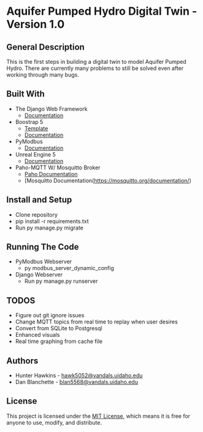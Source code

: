 # Aquifer Pumped Hydro Digital Twin - Version 1.0
## General Description
This is the first steps in building a digital twin to model Aquifer Pumped Hydro. There are currently many problems to still be solved even after working through many bugs. 

## Built With
  - The Django Web Framework
    - [Documentation](https://www.djangoproject.com/)  
  - Boostrap 5
    - [Template](https://startbootstrap.com/template/sb-admin)
    - [Documentation](https://getbootstrap.com/docs/5.3/getting-started/introduction/)
  - PyModbus
    - [Documentation](https://pymodbus.readthedocs.io/en/latest/)
  - Unreal Engine 5
    - [Documentation](https://dev.epicgames.com/documentation/en-us/unreal-engine/unreal-engine-5-3-documentation)
  - Paho-MQTT W/ Mosquitto Broker
    -  [Paho Documentation](https://eclipse.dev/paho/files/paho.mqtt.python/html/client.html)
    -  [Mosquitto Documentation(https://mosquitto.org/documentation/)

## Install and Setup
- Clone repository
- pip install -r requirements.txt
- Run py manage.py migrate

## Running The Code
- PyModbus Webserver
  - py modbus_server_dynamic_config
- Django Webserver
  - Run py manage.py runserver

## TODOS
- Figure out git ignore issues
- Change MQTT topics from real time to replay when user desires
- Convert from SQLite to Postgresql
- Enhanced visuals
- Real time graphing from cache file

## Authors
- Hunter Hawkins - hawk5052@vandals.uidaho.edu
- Dan Blanchette - blan5568@vandals.uidaho.edu

## License
This project is licensed under the [MIT License](LICENSE.md), which means it is free for anyone to use, modify, and distribute.
